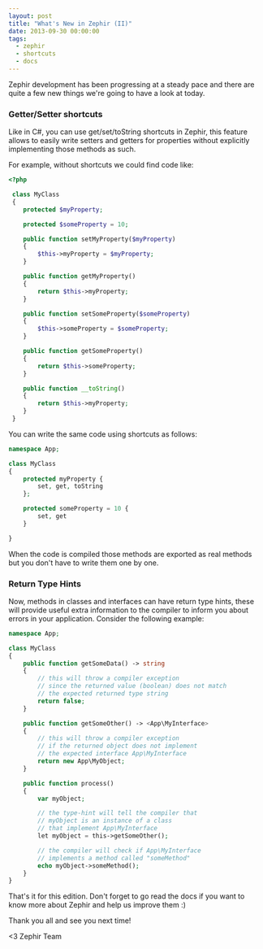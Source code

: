 ```yaml
---
layout: post
title: "What's New in Zephir (II)"
date: 2013-09-30 00:00:00
tags:
  - zephir
  - shortcuts
  - docs
---
```


Zephir development has been progressing at a steady pace and there are quite a few new things we're going to have a look at today.

### Getter/Setter shortcuts
Like in C#, you can use get/set/toString shortcuts in Zephir, this feature allows to easily write setters and getters for properties without explicitly implementing those methods as such.

For example, without shortcuts we could find code like:

```php
<?php

 class MyClass
 {
    protected $myProperty;

    protected $someProperty = 10;

    public function setMyProperty($myProperty)
    {
        $this->myProperty = $myProperty;
    }

    public function getMyProperty()
    {
        return $this->myProperty;
    }

    public function setSomeProperty($someProperty)
    {
        $this->someProperty = $someProperty;
    }

    public function getSomeProperty()
    {
        return $this->someProperty;
    }

    public function __toString()
    {
        return $this->myProperty;
    }
 }
```

You can write the same code using shortcuts as follows:

```php
namespace App;

class MyClass
{
    protected myProperty {
        set, get, toString
    };

    protected someProperty = 10 {
        set, get
    }

}
```

When the code is compiled those methods are exported as real methods but you don't have to write them one by one.

### Return Type Hints
Now, methods in classes and interfaces can have return type hints, these will provide useful extra information to the compiler to inform you about errors in your application. Consider the following example:

```php
namespace App;

class MyClass
{
    public function getSomeData() -> string
    {
        // this will throw a compiler exception
        // since the returned value (boolean) does not match
        // the expected returned type string
        return false; 
    }

    public function getSomeOther() -> <App\MyInterface>
    {
        // this will throw a compiler exception
        // if the returned object does not implement
        // the expected interface App\MyInterface
        return new App\MyObject;    
    }

    public function process()
    {
        var myObject;

        // the type-hint will tell the compiler that 
        // myObject is an instance of a class
        // that implement App\MyInterface
        let myObject = this->getSomeOther();

        // the compiler will check if App\MyInterface
        // implements a method called "someMethod"
        echo myObject->someMethod();
    }
}
```

That's it for this edition. Don't forget to go read the docs if you want to know more about Zephir and help us improve them :)

Thank you all and see you next time!

<3 Zephir Team